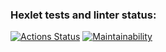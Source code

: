 ### Hexlet tests and linter status:
[![Actions Status](https://github.com/ibenderina/frontend-project-lvl1/workflows/hexlet-check/badge.svg)](https://github.com/ibenderina/frontend-project-lvl1/actions)
[![Maintainability](https://api.codeclimate.com/v1/badges/a99a88d28ad37a79dbf6/maintainability)](https://codeclimate.com/github/codeclimate/codeclimate/maintainability)

